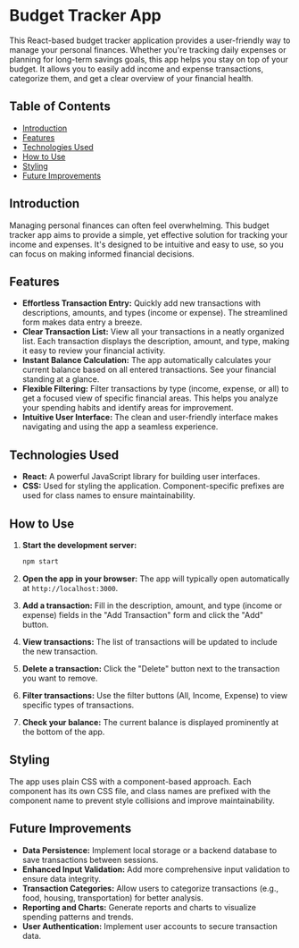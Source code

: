 # Budget Tracker App 

This React-based budget tracker application provides a user-friendly way to manage your personal finances.  Whether you're tracking daily expenses or planning for long-term savings goals, this app helps you stay on top of your budget.  It allows you to easily add income and expense transactions, categorize them, and get a clear overview of your financial health.

## Table of Contents

*   [Introduction](#introduction)
*   [Features](#features)
*   [Technologies Used](#technologies-used)
*   [How to Use](#how-to-use)
*   [Styling](#styling)
*   [Future Improvements](#future-improvements)

## Introduction

Managing personal finances can often feel overwhelming. This budget tracker app aims to provide a simple, yet effective solution for tracking your income and expenses.  It's designed to be intuitive and easy to use, so you can focus on making informed financial decisions.

## Features

*   **Effortless Transaction Entry:**  Quickly add new transactions with descriptions, amounts, and types (income or expense).  The streamlined form makes data entry a breeze.
*   **Clear Transaction List:**  View all your transactions in a neatly organized list.  Each transaction displays the description, amount, and type, making it easy to review your financial activity.
*   **Instant Balance Calculation:**  The app automatically calculates your current balance based on all entered transactions.  See your financial standing at a glance.
*   **Flexible Filtering:**  Filter transactions by type (income, expense, or all) to get a focused view of specific financial areas.  This helps you analyze your spending habits and identify areas for improvement.
*   **Intuitive User Interface:** The clean and user-friendly interface makes navigating and using the app a seamless experience.

## Technologies Used

*   **React:**  A powerful JavaScript library for building user interfaces.
*   **CSS:**  Used for styling the application.  Component-specific prefixes are used for class names to ensure maintainability.

## How to Use

1.  **Start the development server:**

    ```bash
    npm start
    ```

2.  **Open the app in your browser:** The app will typically open automatically at `http://localhost:3000`.

3.  **Add a transaction:** Fill in the description, amount, and type (income or expense) fields in the "Add Transaction" form and click the "Add" button.

4.  **View transactions:** The list of transactions will be updated to include the new transaction.

5.  **Delete a transaction:** Click the "Delete" button next to the transaction you want to remove.

6.  **Filter transactions:** Use the filter buttons (All, Income, Expense) to view specific types of transactions.

7.  **Check your balance:** The current balance is displayed prominently at the bottom of the app.

## Styling

The app uses plain CSS with a component-based approach. Each component has its own CSS file, and class names are prefixed with the component name to prevent style collisions and improve maintainability.

## Future Improvements

*   **Data Persistence:**  Implement local storage or a backend database to save transactions between sessions.
*   **Enhanced Input Validation:**  Add more comprehensive input validation to ensure data integrity.
*   **Transaction Categories:**  Allow users to categorize transactions (e.g., food, housing, transportation) for better analysis.
*   **Reporting and Charts:**  Generate reports and charts to visualize spending patterns and trends.
*   **User Authentication:**  Implement user accounts to secure transaction data.


